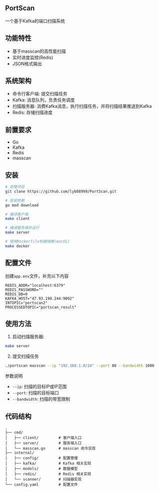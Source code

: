 ## PortScan
一个基于Kafka的端口扫描系统
## 功能特性
* 基于masscan的高性能扫描
* 实时进度监控(Redis)
* JSON格式输出
## 系统架构
* 命令行客户端: 提交扫描任务
* Kafka: 消息队列，负责任务调度
* 扫描服务器: 消费Kafka消息，执行扫描任务，并将扫描结果推送到Kafka
* Redis: 存储扫描进度
## 前置要求
* Go
* Kafka
* Redis
* masscan
## 安装
```bash
# 克隆项目
git clone https://github.com/lyb88999/PortScan.git

# 安装依赖
go mod download

# 编译客户端
make client

# 编译服务端并运行
make server

# 使用Dockerfile构建镜像(macOS)
make docker
```

## 配置文件
创建`app.env`文件，补充以下内容
```
REDIS_ADDR="localhost:6379"
REDIS_PASSWORD=""
REDIS_DB=0
KAFKA_HOST="47.93.190.244:9092"
INTOPIC="portscan2"
PROCESSEDTOPIC="portscan_result"
```
## 使用方法
1. 启动扫描服务器:
```bash
make server
```
2. 提交扫描任务
```bash
./portscan masscan --ip "192.168.1.0/24" --port 80 --bandwidth 1000
```

参数说明
* `--ip`: 扫描的目标IP或IP范围
* `--port`: 扫描的目标端口
* `--bandwidth`: 扫描的带宽限制

## 代码结构
```
.
├── cmd/
│   ├── client/         # 客户端入口
│   ├── server/         # 服务端入口
│   └── masscan.go      # masscan 命令实现
├── internal/
│   ├── config/         # 配置管理
│   ├── kafka/          # Kafka 相关实现
│   ├── models/         # 数据模型
│   ├── redis/          # Redis 相关实现
│   └── scanner/        # 扫描器实现
└── config.yaml         # 配置文件
```

